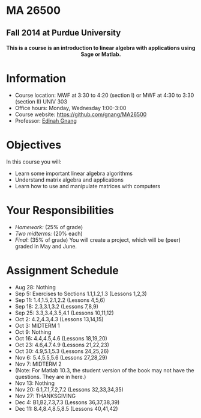 # MA 26500

## Fall 2014 at Purdue University

<h4 style="text-align:center">
  This is a course is an introduction to linear algebra with applications using Sage or Matlab.
</h4>


# Information

- Course location: MWF at 3:30 to 4:20 (section I) or MWF at 4:30 to 3:30 (section II) UNIV 303
- Office hours: Monday, Wednesday 1:00-3:00
- Course website: <https://github.com/gnang/MA26500>
- Professor: [Edinah Gnang](http://www.math.purdue.edu/~egnang/)


# Objectives

In this course you will:

- Learn some important linear algebra algorithms
- Understand matrix algebra and applications
- Learn how to use and manipulate matrices with computers

# Your Responsibilities

- *Homework:* (25% of grade)
- *Two midterms:* (20% each)
- *Final*: (35% of grade) You will create a project, which will be (peer) graded in May and June.


# Assignment Schedule

- Aug 28: Nothing
- Sep 5: Exercises to Sections 1.1,1.2,1.3 (Lessons 1,2,3)
- Sep 11: 1.4,1.5,2.1,2.2 (Lessons 4,5,6)
- Sep 18: 2.3,3.1,3.2 (Lessons 7,8,9)
- Sep 25: 3.3,3.4,3.5,4.1 (Lessons 10,11,12)
- Oct 2: 4.2,4.3,4.3 (Lessons 13,14,15) 
- Oct 3: MIDTERM 1
- Oct 9: Nothing
- Oct 16: 4.4,4.5,4.6 (Lessons 18,19,20)
- Oct 23: 4.6,4.7.4.9 (Lessons 21,22,23)
- Oct 30: 4.9,5.1,5.3 (Lessons 24,25,26)
- Nov 6: 5.4,5.5,5.6 (Lessons 27,28,29)
- Nov 7: MIDTERM 2
- (Note: For Matlab 10.3, the student version of the book may not have the questions. They are in here.)
- Nov 13: Nothing
- Nov 20: 6.1,7.1,7.2,7.2 (Lessons 32,33,34,35)
- Nov 27: THANKSGIVING
- Dec 4: B1,B2,7.3,7.3 (Lessons 36,37,38,39)
- Dec 11: 8.4,8.4,8.5,8.5 (Lessons 40,41,42)
